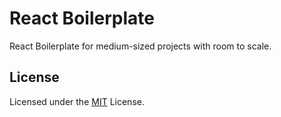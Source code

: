 # React Boilerplate

React Boilerplate for medium-sized projects with room to scale.

## License

Licensed under the [MIT](LICENSE.md) License.
